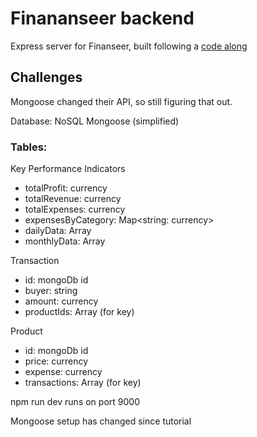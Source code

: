 # Finananseer backend
Express server for Finanseer, built following a [code along](https://www.youtube.com/watch?v=uoJ0Tv-BFcQ&t=8383s)

## Challenges
Mongoose changed their API, so still figuring that out.

Database: NoSQL Mongoose
(simplified)

### Tables: 
<!-- put into a table itself -->
 Key Performance Indicators
- totalProfit: currency
- totalRevenue: currency
- totalExpenses: currency
- expensesByCategory: Map<string: currency> 
- dailyData: Array
- monthlyData: Array

Transaction
- id: mongoDb id
- buyer: string
- amount: currency
- productIds: Array (for key)

 Product
- id: mongoDb id
- price: currency
- expense: currency
- transactions:  Array<mongoDb id> (for key)

npm run dev runs on port 9000

Mongoose setup has changed since tutorial
